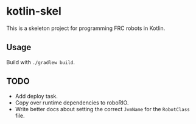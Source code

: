 # kotlin-skel
This is a skeleton project for programming FRC robots in Kotlin.
## Usage
Build with `./gradlew build`.
## TODO
* Add deploy task.
* Copy over runtime dependencies to roboRIO.
* Write better docs about setting the correct `JvmName` for the `RobotClass` file.